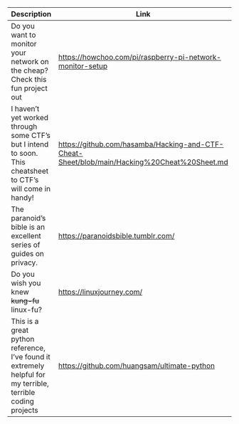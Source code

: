 Description | Link
------------ | ------------
Do you want to monitor your network on the cheap? Check this fun project out | https://howchoo.com/pi/raspberry-pi-network-monitor-setup
I haven’t yet worked through some CTF’s but I intend to soon. This cheatsheet to CTF’s will come in handy! | https://github.com/hasamba/Hacking-and-CTF-Cheat-Sheet/blob/main/Hacking%20Cheat%20Sheet.md
The paranoid’s bible is an excellent series of guides on privacy. | https://paranoidsbible.tumblr.com/
Do you wish you knew ~~kung-fu~~ linux-fu? | https://linuxjourney.com/
This is a great python reference, I’ve found it extremely helpful for my terrible, terrible coding projects | https://github.com/huangsam/ultimate-python
